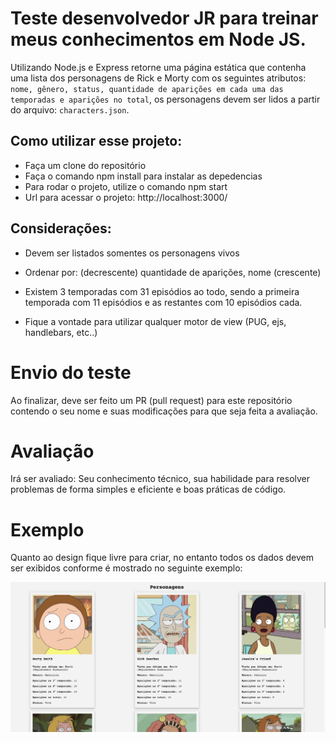 # Teste desenvolvedor JR para treinar meus conhecimentos em Node JS.

Utilizando Node.js e Express retorne uma página estática que contenha uma lista dos personagens de Rick e Morty com os seguintes atributos: `nome, gênero, status, quantidade de aparições em cada uma das temporadas e aparições no total`, os personagens devem ser lidos a partir do arquivo: `characters.json`.

## Como utilizar esse projeto:
  - Faça um clone do repositório
  - Faça o comando npm install para instalar as depedencias
  - Para rodar o projeto, utilize o comando npm start
  - Url para acessar o projeto: http://localhost:3000/ 

## Considerações:

- Devem ser listados somentes os personagens vivos

- Ordenar por: (decrescente) quantidade de aparições, nome (crescente)

- Existem 3 temporadas com 31 episódios ao todo, sendo a primeira temporada com 11 episódios e as restantes com 10 episódios cada.

- Fique a vontade para utilizar qualquer motor de view (PUG, ejs, handlebars, etc..)

# Envio do teste

Ao finalizar, deve ser feito um PR (pull request) para este repositório contendo o seu nome e suas modificações para que seja feita a avaliação.

# Avaliação

Irá ser avaliado: Seu conhecimento técnico, sua habilidade para resolver problemas de forma simples e eficiente e boas práticas de código.

# Exemplo

Quanto ao design fique livre para criar, no entanto todos os dados devem ser exibidos conforme é mostrado no seguinte exemplo:

![alt text](/public/images/example.png)
